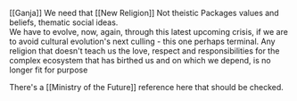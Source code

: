 [[Ganja]]
We need that [[New Religion]]
Not theistic 
Packages values and beliefs, thematic social ideas.  
We have to evolve, now, again, through this latest upcoming crisis, if we are to avoid cultural evolution's next culling - this one perhaps terminal.
Any religion that doesn't teach us the love, respect and responsibilities for the complex ecosystem that has birthed us and on which we depend, is no longer fit for purpose 

There's a [[Ministry of the Future]] reference here that should be checked. 
